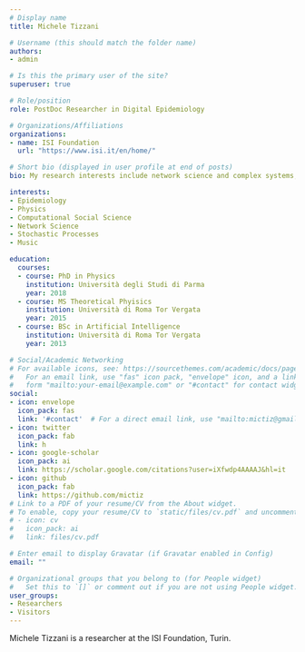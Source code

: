 ```yaml
---
# Display name
title: Michele Tizzani

# Username (this should match the folder name)
authors:
- admin

# Is this the primary user of the site?
superuser: true

# Role/position
role: PostDoc Researcher in Digital Epidemiology

# Organizations/Affiliations
organizations:
- name: ISI Foundation 
  url: "https://www.isi.it/en/home/"

# Short bio (displayed in user profile at end of posts)
bio: My research interests include network science and complex systems, epidemiology and statistichal analysis.

interests:
- Epidemiology
- Physics
- Computational Social Science
- Network Science
- Stochastic Processes
- Music

education:
  courses:
  - course: PhD in Physics
    institution: Università degli Studi di Parma
    year: 2018
  - course: MS Theoretical Phyisics
    institution: Università di Roma Tor Vergata
    year: 2015
  - course: BSc in Artificial Intelligence
    institution: Università di Roma Tor Vergata
    year: 2013

# Social/Academic Networking
# For available icons, see: https://sourcethemes.com/academic/docs/page-builder/#icons
#   For an email link, use "fas" icon pack, "envelope" icon, and a link in the
#   form "mailto:your-email@example.com" or "#contact" for contact widget.
social:
- icon: envelope
  icon_pack: fas
  link: '#contact'  # For a direct email link, use "mailto:mictiz@gmail.com".
- icon: twitter
  icon_pack: fab
  link: h
- icon: google-scholar
  icon_pack: ai
  link: https://scholar.google.com/citations?user=iXfwdp4AAAAJ&hl=it
- icon: github
  icon_pack: fab
  link: https://github.com/mictiz
# Link to a PDF of your resume/CV from the About widget.
# To enable, copy your resume/CV to `static/files/cv.pdf` and uncomment the lines below.
# - icon: cv
#   icon_pack: ai
#   link: files/cv.pdf

# Enter email to display Gravatar (if Gravatar enabled in Config)
email: ""

# Organizational groups that you belong to (for People widget)
#   Set this to `[]` or comment out if you are not using People widget.
user_groups:
- Researchers
- Visitors
---
```


Michele Tizzani is a researcher at the ISI Foundation, Turin. 
